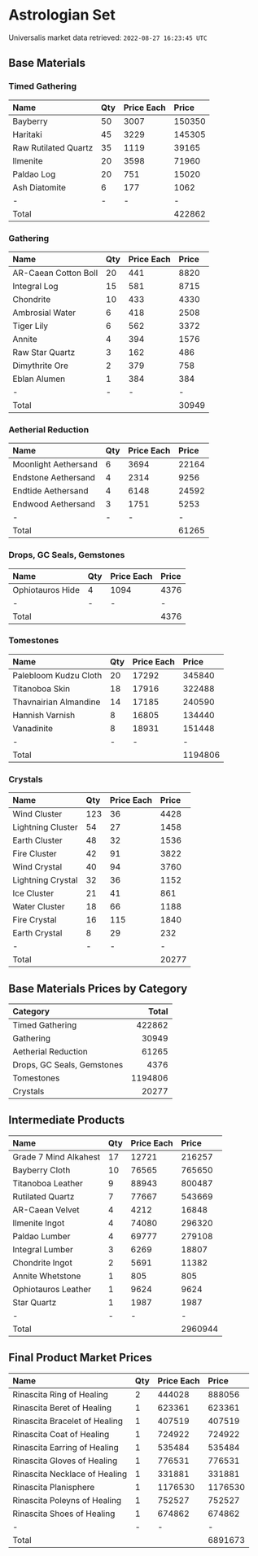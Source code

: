 # Astrologian Set

Universalis market data retrieved: `2022-08-27 16:23:45 UTC`

## Base Materials

### Timed Gathering

| Name                 | Qty   | Price Each   | Price   |
|:---------------------|:------|:-------------|:--------|
| Bayberry             | 50    | 3007         | 150350  |
| Haritaki             | 45    | 3229         | 145305  |
| Raw Rutilated Quartz | 35    | 1119         | 39165   |
| Ilmenite             | 20    | 3598         | 71960   |
| Paldao Log           | 20    | 751          | 15020   |
| Ash Diatomite        | 6     | 177          | 1062    |
| -                    | -     | -            | -       |
| Total                |       |              | 422862  |

### Gathering

| Name                 | Qty   | Price Each   | Price   |
|:---------------------|:------|:-------------|:--------|
| AR-Caean Cotton Boll | 20    | 441          | 8820    |
| Integral Log         | 15    | 581          | 8715    |
| Chondrite            | 10    | 433          | 4330    |
| Ambrosial Water      | 6     | 418          | 2508    |
| Tiger Lily           | 6     | 562          | 3372    |
| Annite               | 4     | 394          | 1576    |
| Raw Star Quartz      | 3     | 162          | 486     |
| Dimythrite Ore       | 2     | 379          | 758     |
| Eblan Alumen         | 1     | 384          | 384     |
| -                    | -     | -            | -       |
| Total                |       |              | 30949   |

### Aetherial Reduction

| Name                 | Qty   | Price Each   | Price   |
|:---------------------|:------|:-------------|:--------|
| Moonlight Aethersand | 6     | 3694         | 22164   |
| Endstone Aethersand  | 4     | 2314         | 9256    |
| Endtide Aethersand   | 4     | 6148         | 24592   |
| Endwood Aethersand   | 3     | 1751         | 5253    |
| -                    | -     | -            | -       |
| Total                |       |              | 61265   |

### Drops, GC Seals, Gemstones

| Name             | Qty   | Price Each   | Price   |
|:-----------------|:------|:-------------|:--------|
| Ophiotauros Hide | 4     | 1094         | 4376    |
| -                | -     | -            | -       |
| Total            |       |              | 4376    |

### Tomestones

| Name                  | Qty   | Price Each   | Price   |
|:----------------------|:------|:-------------|:--------|
| Palebloom Kudzu Cloth | 20    | 17292        | 345840  |
| Titanoboa Skin        | 18    | 17916        | 322488  |
| Thavnairian Almandine | 14    | 17185        | 240590  |
| Hannish Varnish       | 8     | 16805        | 134440  |
| Vanadinite            | 8     | 18931        | 151448  |
| -                     | -     | -            | -       |
| Total                 |       |              | 1194806 |

### Crystals

| Name              | Qty   | Price Each   | Price   |
|:------------------|:------|:-------------|:--------|
| Wind Cluster      | 123   | 36           | 4428    |
| Lightning Cluster | 54    | 27           | 1458    |
| Earth Cluster     | 48    | 32           | 1536    |
| Fire Cluster      | 42    | 91           | 3822    |
| Wind Crystal      | 40    | 94           | 3760    |
| Lightning Crystal | 32    | 36           | 1152    |
| Ice Cluster       | 21    | 41           | 861     |
| Water Cluster     | 18    | 66           | 1188    |
| Fire Crystal      | 16    | 115          | 1840    |
| Earth Crystal     | 8     | 29           | 232     |
| -                 | -     | -            | -       |
| Total             |       |              | 20277   |

## Base Materials Prices by Category

| Category                   |   Total |
|:---------------------------|--------:|
| Timed Gathering            |  422862 |
| Gathering                  |   30949 |
| Aetherial Reduction        |   61265 |
| Drops, GC Seals, Gemstones |    4376 |
| Tomestones                 | 1194806 |
| Crystals                   |   20277 |

## Intermediate Products

| Name                  | Qty   | Price Each   | Price   |
|:----------------------|:------|:-------------|:--------|
| Grade 7 Mind Alkahest | 17    | 12721        | 216257  |
| Bayberry Cloth        | 10    | 76565        | 765650  |
| Titanoboa Leather     | 9     | 88943        | 800487  |
| Rutilated Quartz      | 7     | 77667        | 543669  |
| AR-Caean Velvet       | 4     | 4212         | 16848   |
| Ilmenite Ingot        | 4     | 74080        | 296320  |
| Paldao Lumber         | 4     | 69777        | 279108  |
| Integral Lumber       | 3     | 6269         | 18807   |
| Chondrite Ingot       | 2     | 5691         | 11382   |
| Annite Whetstone      | 1     | 805          | 805     |
| Ophiotauros Leather   | 1     | 9624         | 9624    |
| Star Quartz           | 1     | 1987         | 1987    |
| -                     | -     | -            | -       |
| Total                 |       |              | 2960944 |

## Final Product Market Prices

| Name                          | Qty   | Price Each   | Price   |
|:------------------------------|:------|:-------------|:--------|
| Rinascita Ring of Healing     | 2     | 444028       | 888056  |
| Rinascita Beret of Healing    | 1     | 623361       | 623361  |
| Rinascita Bracelet of Healing | 1     | 407519       | 407519  |
| Rinascita Coat of Healing     | 1     | 724922       | 724922  |
| Rinascita Earring of Healing  | 1     | 535484       | 535484  |
| Rinascita Gloves of Healing   | 1     | 776531       | 776531  |
| Rinascita Necklace of Healing | 1     | 331881       | 331881  |
| Rinascita Planisphere         | 1     | 1176530      | 1176530 |
| Rinascita Poleyns of Healing  | 1     | 752527       | 752527  |
| Rinascita Shoes of Healing    | 1     | 674862       | 674862  |
| -                             | -     | -            | -       |
| Total                         |       |              | 6891673 |